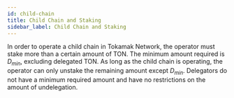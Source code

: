 ```yaml
---
id: child-chain
title: Child Chain and Staking
sidebar_label: Child Chain and Staking
---
```

In order to operate a child chain in Tokamak Network, the operator must stake more than a certain amount of TON. The minimum amount required is $D_{min}$, excluding delegated TON. As long as the child chain is operating, the operator can only unstake the remaining amount except $D_{min}$. Delegators do not have a minimum required amount and have no restrictions on the amount of undelegation.
